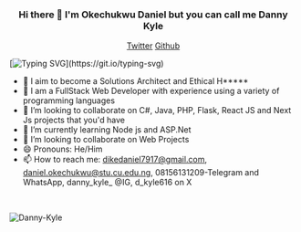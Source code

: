 <h3 align="center"> Hi there 👋 I'm Okechukwu Daniel but you can call me Danny Kyle </h3>

<p align="center">
  <a href="https://twitter.com/d_kyle616">Twitter</a>
  <a href="https://github.com/Danny-Kyle">Github</a>
</p>

[![Typing SVG](https://readme-typing-svg.herokuapp.com?font=comfortaa&color=016EEA&size=24&width=600&lines=Welcome+to+my+github+!!!;I+am+a+Software+Engineer,;and+an+Aspiring+Solutions+Architect.;Nice+to+meet+you!...)](https://git.io/typing-svg)

- 🔭 I aim to become a Solutions Architect and Ethical H*****
- 🔭 I am a FullStack Web Developer with experience using a variety of programming languages
- 👯 I’m looking to collaborate on C#, Java, PHP, Flask, React JS and Next Js projects that you'd have
- 🌱 I’m currently learning Node js and ASP.Net
- 👯 I’m looking to collaborate on Web Projects
- 😄 Pronouns: He/Him
- 📫 How to reach me: dikedaniel7917@gmail.com, daniel.okechukwu@stu.cu.edu.ng, 08156131209-Telegram and WhatsApp, danny_kyle_ @IG, d_kyle616 on X

<br>
<p>
  <img align="center" src="https://github-readme-streak-stats.herokuapp.com/?user=Danny-Kyle&theme=dark&background=0d1117&date_format=M%20j%5B%2C%20Y%5D" alt="Danny-Kyle" />
</p>
<br>


<!---

# Github Statistics 📊
<p align="center">
[![Top Langs](https://github-readme-stats.vercel.app/api/top-langs?username=Danny-Kyle&layout=pie)](https://github.com/anuraghazra/github-readme-stats)
  
<p>&nbsp;
  <img align="center" src="https://github-readme-stats.vercel.app/api/top-langs?username=Danny-Kyle&theme=tokyonight&layout=compact"
    alt="Danny-Kyle" />
</p>
<a href="https://github.com/Danny-Kyle/nextjs-fm-devjobs-app">
  <img align="center" src="https://github-readme-stats.vercel.app/api/pin/?username=Danny-Kyle&repo=nextjs-fm-devjobs-app&title_color=ffffff&text_color=c9cacc&icon_color=2bbc8a&bg_color=1d1f21" />
</a> 

</p>
<br>
<p>&nbsp;
  <img align="center" src="https://github-readme-stats.vercel.app/api?username=Danny-Kyle&show_icons=true&locale=en&hide=contribs,prs&bg_color=0d1117&text_color=ffffff&repo=convoychat"
    alt="Danny-Kyle" />
</p>
<a href="https://github.com/Danny-Kyle">
  <img height="180em" src="https://github-readme-stats.vercel.app/api?username=Danny-Kyle&show_icons=true&theme=github_dark&include_all_commits=true&count_private=true"/>
  <img height="180em" width="50%" src="https://github-readme-stats-eight-theta.vercel.app/api/top-langs/?username=Danny-Kyle&layout=compact&langs_count=8&theme=dark"/>
</a>
<p>&nbsp;
  <img align="center" src="https://github-readme-stats.vercel.app/api/top-langs/?username=Danny-Kyle&theme=tokyonight&layout=compact"
    alt="Danny-Kyle" />
</p>
---!>
